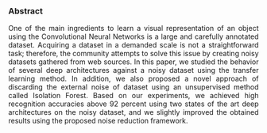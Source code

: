### Abstract 
<p align="justify">
One of the main ingredients to learn a visual representation of an object using the Convolutional Neural Networks is a large and carefully annotated dataset. Acquiring a dataset in a demanded scale is not a straightforward task;  therefore, the community attempts to solve this issue by creating noisy datasets gathered from web sources. In this paper, we studied the behavior of several deep architectures against a noisy dataset using the transfer learning method. In addition, we also proposed a novel approach of discarding the external noise of dataset using an unsupervised method called Isolation Forest. Based on our experiments, we achieved high recognition accuracies above 92 percent using two states of the art deep architectures on the noisy dataset, and we slightly improved the obtained results using the proposed noise reduction framework.
</p>


